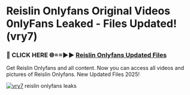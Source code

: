 # Reislin Onlyfans Original Videos 0nlyFans Leaked - Files Updated! (vry7)

<h3>🔴 CLICK HERE 🌐==►► <a href="https://tinyurl.com/4seja8ks" rel="nofollow">Reislin Onlyfans Updated Files</a></h3>

Get Reislin Onlyfans and all content. Now you can access all videos and pictures of Reislin Onlyfans. New Updated Files 2025!

[![vry7](https://i.imgur.com/EWjZXRe.gif)](https://tinyurl.com/4seja8ks)
reislin onlyfans leaks